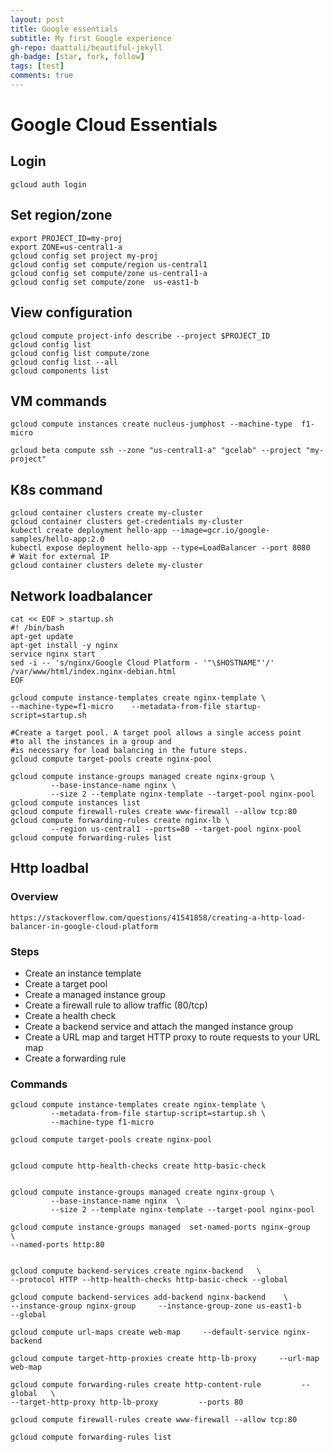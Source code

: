```yaml
---
layout: post
title: Google essentials 
subtitle: My first Google experience
gh-repo: daattali/beautiful-jekyll
gh-badge: [star, fork, follow]
tags: [test]
comments: true
---
```



# Google Cloud Essentials
## Login 
```
gcloud auth login
```

## Set region/zone
``` 
export PROJECT_ID=my-proj
export ZONE=us-central1-a
gcloud config set project my-proj
gcloud config set compute/region us-central1
gcloud config set compute/zone us-central1-a
gcloud config set compute/zone  us-east1-b

```

## View configuration
```
gcloud compute project-info describe --project $PROJECT_ID
gcloud config list 
gcloud config list compute/zone
gcloud config list --all
gcloud components list
```

## VM commands
```  
gcloud compute instances create nucleus-jumphost --machine-type  f1-micro 

gcloud beta compute ssh --zone "us-central1-a" "gcelab" --project "my-project"
```

## K8s command 
```
gcloud container clusters create my-cluster
gcloud container clusters get-credentials my-cluster 
kubectl create deployment hello-app --image=gcr.io/google-samples/hello-app:2.0
kubectl expose deployment hello-app --type=LoadBalancer --port 8080
# Wait for external IP
gcloud container clusters delete my-cluster

```

## Network loadbalancer
```
cat << EOF > startup.sh
#! /bin/bash
apt-get update
apt-get install -y nginx
service nginx start
sed -i -- 's/nginx/Google Cloud Platform - '"\$HOSTNAME"'/' /var/www/html/index.nginx-debian.html
EOF

gcloud compute instance-templates create nginx-template \
--machine-type=f1-micro    --metadata-from-file startup-script=startup.sh

#Create a target pool. A target pool allows a single access point 
#to all the instances in a group and 
#is necessary for load balancing in the future steps.
gcloud compute target-pools create nginx-pool

gcloud compute instance-groups managed create nginx-group \
         --base-instance-name nginx \
         --size 2 --template nginx-template --target-pool nginx-pool
gcloud compute instances list
gcloud compute firewall-rules create www-firewall --allow tcp:80
gcloud compute forwarding-rules create nginx-lb \
         --region us-central1 --ports=80 --target-pool nginx-pool
gcloud compute forwarding-rules list
```

## Http loadbal
### Overview
```
https://stackoverflow.com/questions/41541858/creating-a-http-load-balancer-in-google-cloud-platform
```


### Steps

* Create an instance template
* Create a target pool
* Create a managed instance group
* Create a firewall rule to allow traffic (80/tcp)
* Create a health check
* Create a backend service and attach the manged instance group
* Create a URL map and target HTTP proxy to route requests to your URL map
* Create a forwarding rule


### Commands 

```
gcloud compute instance-templates create nginx-template \
         --metadata-from-file startup-script=startup.sh \
         --machine-type f1-micro

gcloud compute target-pools create nginx-pool


gcloud compute http-health-checks create http-basic-check


gcloud compute instance-groups managed create nginx-group \
         --base-instance-name nginx  \
         --size 2 --template nginx-template --target-pool nginx-pool

gcloud compute instance-groups managed  set-named-ports nginx-group    \
--named-ports http:80


gcloud compute backend-services create nginx-backend   \
--protocol HTTP --http-health-checks http-basic-check --global

gcloud compute backend-services add-backend nginx-backend    \
--instance-group nginx-group     --instance-group-zone us-east1-b     --global

gcloud compute url-maps create web-map     --default-service nginx-backend

gcloud compute target-http-proxies create http-lb-proxy     --url-map web-map

gcloud compute forwarding-rules create http-content-rule         --global   \
--target-http-proxy http-lb-proxy         --ports 80

gcloud compute firewall-rules create www-firewall --allow tcp:80

gcloud compute forwarding-rules list
```


